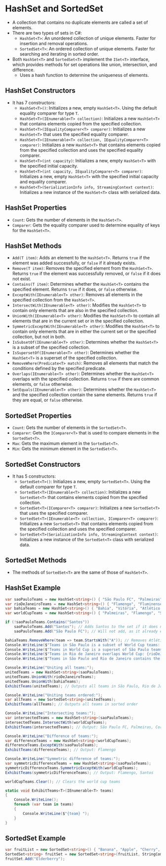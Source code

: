 # HashSet and SortedSet

- A collection that contains no duplicate elements are called a set of elements.
- There are two types of sets in C#:
  - `HashSet<T>`: An unordered collection of unique elements. Faster for insertion and removal operations.
  - `SortedSet<T>`: An ordered collection of unique elements. Faster for searching and iterating in sorted order.
- Both `HashSet<T>` and `SortedSet<T>` implement the `ISet<T>` interface, which provides methods for set operations like union, intersection, and difference.
  - Uses a hash function to determine the uniqueness of elements.

## HashSet<T> Constructors

- It has 7 constructors:
  - `HashSet<T>()`: Initializes a new, empty `HashSet<T>`. Using the default equality comparer for type `T`.
  - `HashSet<T>(IEnumerable<T> collection)`: Initializes a new `HashSet<T>` that contains elements copied from the specified collection.
  - `HashSet<T>(IEqualityComparer<T> comparer)`: Initializes a new `HashSet<T>` that uses the specified equality comparer.
  - `HashSet<T>(IEnumerable<T> collection, IEqualityComparer<T> comparer)`: Initializes a new `HashSet<T>` that contains elements copied from the specified collection and uses the specified equality comparer.
  - `HashSet<T>(int capacity)`: Initializes a new, empty `HashSet<T>` with the specified initial capacity.
  - `HashSet<T>(int capacity, IEqualityComparer<T> comparer)`: Initializes a new, empty `HashSet<T>` with the specified initial capacity and equality comparer.
  - `HashSet<T>(SerializationInfo info, StreamingContext context)`: Initializes a new instance of the `HashSet<T>` class with serialized data.

## HashSet<T> Properties

- `Count`: Gets the number of elements in the `HashSet<T>`.
- `Comparer`: Gets the equality comparer used to determine equality of keys for the `HashSet<T>`.

## HashSet<T> Methods

- `Add(T item)`: Adds an element to the `HashSet<T>`. Returns `true` if the element was added successfully, or `false` if it already exists.
- `Remove(T item)`: Removes the specified element from the `HashSet<T>`. Returns `true` if the element was successfully removed, or `false` if it does not exist.
- `Contains(T item)`: Determines whether the `HashSet<T>` contains the specified element. Returns `true` if it does, or `false` otherwise.
- `ExceptWith(IEnumerable<T> other)`: Removes all elements in the specified collection from the `HashSet<T>`.
- `IntersectWith(IEnumerable<T> other)`: Modifies the `HashSet<T>` to contain only elements that are also in the specified collection.
- `UnionWith(IEnumerable<T> other)`: Modifies the `HashSet<T>` to contain all elements that are in the current set or in the specified collection.
- `SymmetricExceptWith(IEnumerable<T> other)`: Modifies the `HashSet<T>` to contain only elements that are in either the current set or the specified collection, but not in both.
- `IsSubsetOf(IEnumerable<T> other)`: Determines whether the `HashSet<T>` is a subset of the specified collection.
- `IsSupersetOf(IEnumerable<T> other)`: Determines whether the `HashSet<T>` is a superset of the specified collection.
- `RemoveWhere(Predicate<T> match)`: Removes all elements that match the conditions defined by the specified predicate.
- `Overlaps(IEnumerable<T> other)`: Determines whether the `HashSet<T>` overlaps with the specified collection. Returns `true` if there are common elements, or `false` otherwise.
- `SetEquals(IEnumerable<T> other)`: Determines whether the `HashSet<T>` and the specified collection contain the same elements. Returns `true` if they are equal, or `false` otherwise.

## SortedSet<T> Properties

- `Count`: Gets the number of elements in the `SortedSet<T>`.
- `Comparer`: Gets the `IComparer<T>` that is used to compare elements in the `SortedSet<T>`.
- `Max`: Gets the maximum element in the `SortedSet<T>`.
- `Min`: Gets the minimum element in the `SortedSet<T>`.

## SortedSet<T> Constructors

- It has 5 constructors:
  - `SortedSet<T>()`: Initializes a new, empty `SortedSet<T>`. Using the default comparer for type `T`.
  - `SortedSet<T>(IEnumerable<T> collection)`: Initializes a new `SortedSet<T>` that contains elements copied from the specified collection.
  - `SortedSet<T>(IComparer<T> comparer)`: Initializes a new `SortedSet<T>` that uses the specified comparer.
  - `SortedSet<T>(IEnumerable<T> collection, IComparer<T> comparer)`: Initializes a new `SortedSet<T>` that contains elements copied from the specified collection and uses the specified comparer.
  - `SortedSet<T>(SerializationInfo info, StreamingContext context)`: Initializes a new instance of the `SortedSet<T>` class with serialized data.

## SortedSet<T> Methods

- The methods of `SortedSet<T>` are the same of those of `HashSet<T>`.

## HashSet<T> Example

```csharp
var saoPauloTeams = new HashSet<string>() { "São Paulo FC", "Palmeiras", "Corinthians" };
var rioDeJaneiroTeams = new HashSet<string>() { "Flamengo", "Fluminense", "Botafogo" };
var bahiaTeams = new HashSet<string>() { "Bahia", "Vitória", "Atlético de Alagoinhas" };
var worldCupTeams = new HashSet<string>() { "Palmeiras", "Flamengo", "São Paulo FC", "Corinthians" };

if (!saoPauloTeams.Contains("Santos"))
    saoPauloTeams.Add("Santos"); // Adds Santos to the set if it does not exist
    saoPauloTeams.Add("São Paulo FC"); // Will not add, as it already exists

bahiaTeams.RemoveWhere(team => team.StartsWith("A")); // Removes Atlético de Alagoinhas
Console.WriteLine($"Teams in São Paulo is a subset of World Cup teams: {saoPauloTeams.IsSubsetOf(worldCupTeams)}"); // Outputs: true
Console.WriteLine($"Teams in World Cup is a superset of São Paulo teams: {worldCupTeams.IsSupersetOf(saoPauloTeams)}"); // Outputs: true
Console.WriteLine($"Teams in Rio de Janeiro overlaps World Cup: {rioDeJaneiroTeams.Overlaps(worldCupTeams)}"); // Outputs: false
Console.WriteLine($"Teams in São Paulo and Rio de Janeiro contains the same elements: {saoPauloTeams.SetEquals(rioDeJaneiroTeams)}"); // Outputs: false

Console.WriteLine("Uniting all teams:");
unitedTeams = new HashSet<string>(saoPauloTeams);
unitedTeams.UnionWith(rioDeJaneiroTeams);
unitedTeams.UnionWith(bahiaTeams);
ExhibitTeams(unitedTeams); // Outputs all teams in São Paulo, Rio de Janeiro, and Bahia

Console.WriteLine("Uniting teams ordered:");
var allTeams = new SortedSet<string>(unitedTeams);
ExhibitTeams(allTeams); // Outputs all teams in sorted order

Console.WriteLine("Intersecting teams:");
var intersectedTeams = new HashSet<string>(saoPauloTeams);
intersectedTeams.IntersectWith(worldCupTeams);
ExhibitTeams(intersectedTeams); // Output: São Paulo FC, Palmeiras, Corinthians

Console.WriteLine("Difference of teams:");
var differenceTeams = new HashSet<string>(worldCupTeams);
differenceTeams.ExceptWith(saoPauloTeams);
ExhibitTeams(differenceTeams); // Output: Flamengo

Console.WriteLine("Symmetric difference of teams:");
var symmetricDifferenceTeams = new HashSet<string>(saoPauloTeams);
symmetricDifferenceTeams.SymmetricExceptWith(worldCupTeams);
ExhibitTeams(symmetricDifferenceTeams); // Output: Flamengo, Santos

worldCupTeams.Clear(); // Clears the world cup teams

static void ExhibitTeams<T>(IEnumerable<T> teams)
{
    Console.WriteLine();
    foreach (var team in teams)
    {
        Console.WriteLine($"{team} ");
    }
}
```

## SortedSet<T> Example

```csharp
var fruitList = new SortedSet<string>() { "Banana", "Apple", "Cherry", "Date" };
SortedSet<string> fruitSet = new SortedSet<string>(fruitList, StringComparer.OrdinalIgnoreCase); // Using a case-insensitive comparer
fruitSet.Add("Elderberry");
```
